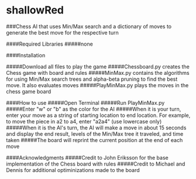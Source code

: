 # shallowRed
###Chess AI that uses Min/Max search and a dictionary of moves to generate the best move for the respective turn 

####Required Libraries
#####none

####Installation

#####Download all files to play the game
#####Chessboard.py creates the Chess game with board and rules
#####MinMax.py contains the algorithms for using Min/Max search trees and alpha-beta pruning to find the best move. It also evaluates moves
#####PlayMinMax.py plays the moves in the chess game board

####How to use
#####Open Terminal
#####Run PlayMinMax.py
#####Enter "w" or "b" as the color for the AI
#####When it is your turn, enter your move as a string of starting location to end location. For example, to move the piece in a2 to a4, enter "a2a4" (use lowercase only)
#####When it is the AI's turn, the AI will make a move in about 15 seconds and display the end result, levels of the Min/Max tree it traveled, and time taken
#####The board will reprint the current position at the end of each move

####Acknowledgments
#####Credit to John Eriksson for the base implementation of the Chess board with rules
#####Credit to Michael and Dennis for additional optiminizations made to the board
